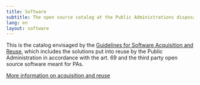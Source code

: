 ```yaml
---
title: Software
subtitle: The open source catalog at the Public Administrations disposal.
lang: en
layout: software
---
```


This is the catalog envisaged by the [Guidelines for Software Acquisition and Reuse](/en/reuse), which includes the solutions put into reuse by the Public Administration in accordance with the art. 69 and the third party open source software meant for PAs. 

<a href="/en/reuse" class="btn btn-primary mt-2">More information on
acquisition and reuse</a>
